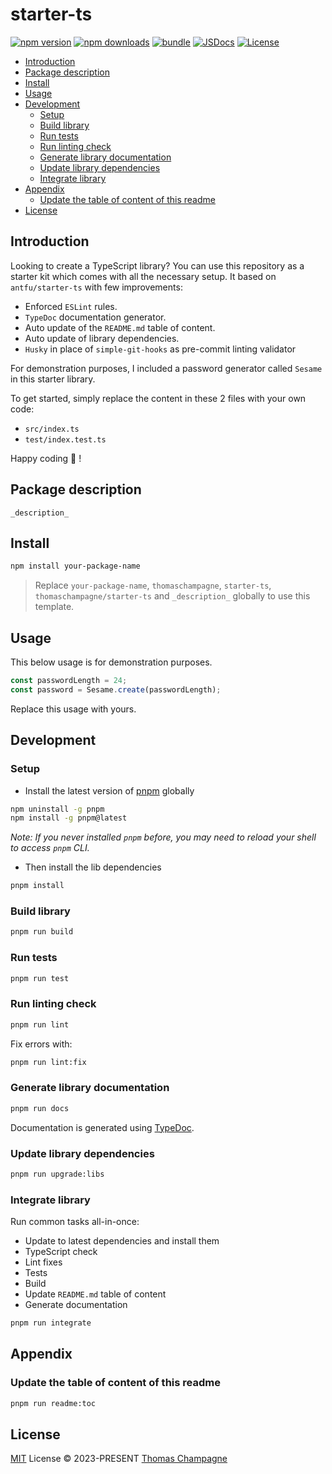# starter-ts

[![npm version][npm-version-src]][npm-version-href]
[![npm downloads][npm-downloads-src]][npm-downloads-href]
[![bundle][bundle-src]][bundle-href]
[![JSDocs][jsdocs-src]][jsdocs-href]
[![License][license-src]][license-href]

<!-- toc -->

- [Introduction](#introduction)
- [Package description](#package-description)
- [Install](#install)
- [Usage](#usage)
- [Development](#development)
  - [Setup](#setup)
  - [Build library](#build-library)
  - [Run tests](#run-tests)
  - [Run linting check](#run-linting-check)
  - [Generate library documentation](#generate-library-documentation)
  - [Update library dependencies](#update-library-dependencies)
  - [Integrate library](#integrate-library)
- [Appendix](#appendix)
  - [Update the table of content of this readme](#update-the-table-of-content-of-this-readme)
- [License](#license)

<!-- tocstop -->

## Introduction

Looking to create a TypeScript library? You can use this repository as a starter kit which comes with all the necessary setup. It based on `antfu/starter-ts` with few improvements:

- Enforced `ESLint` rules.
- `TypeDoc` documentation generator.
- Auto update of the `README.md` table of content.
- Auto update of library dependencies.
- `Husky` in place of `simple-git-hooks` as pre-commit linting validator

For demonstration purposes, I included a password generator called `Sesame` in this starter library.

To get started, simply replace the content in these 2 files with your own code:

- `src/index.ts`
- `test/index.test.ts`

Happy coding 🙂 !

## Package description

`_description_`

## Install

```bash
npm install your-package-name
```

> Replace `your-package-name`, `thomaschampagne`, `starter-ts`, `thomaschampagne/starter-ts` and `_description_` globally to use this template.

## Usage

This below usage is for demonstration purposes.

```typescript
const passwordLength = 24;
const password = Sesame.create(passwordLength);
```

Replace this usage with yours.

## Development

### Setup

- Install the latest version of [pnpm](https://pnpm.io/) globally

```bash
npm uninstall -g pnpm
npm install -g pnpm@latest
```

_Note: If you never installed `pnpm` before, you may need to reload your shell to access `pnpm` CLI._

- Then install the lib dependencies

```bash
pnpm install
```

### Build library

```bash
pnpm run build
```

### Run tests

```bash
pnpm run test
```

### Run linting check

```bash
pnpm run lint
```

Fix errors with:

```bash
pnpm run lint:fix
```

### Generate library documentation

```bash
pnpm run docs
```

Documentation is generated using [TypeDoc](https://typedoc.org/).

### Update library dependencies

```bash
pnpm run upgrade:libs
```

### Integrate library

Run common tasks all-in-once:

- Update to latest dependencies and install them
- TypeScript check
- Lint fixes
- Tests
- Build
- Update `README.md` table of content
- Generate documentation

```bash
pnpm run integrate
```

## Appendix

### Update the table of content of this readme

```bash
pnpm run readme:toc
```

## License

[MIT](./LICENSE) License © 2023-PRESENT [Thomas Champagne](https://github.com/thomaschampagne)

<!-- Badges -->

[npm-version-src]: https://img.shields.io/npm/v/thomaschampagne/starter-ts?style=flat&colorA=080f12&colorB=1fa669
[npm-version-href]: https://npmjs.com/package/thomaschampagne/starter-ts
[npm-downloads-src]: https://img.shields.io/npm/dm/thomaschampagne/starter-ts?style=flat&colorA=080f12&colorB=1fa669
[npm-downloads-href]: https://npmjs.com/package/thomaschampagne/starter-ts
[bundle-src]: https://img.shields.io/bundlephobia/minzip/thomaschampagne/starter-ts?style=flat&colorA=080f12&colorB=1fa669&label=minzip
[bundle-href]: https://bundlephobia.com/result?p=thomaschampagne/starter-ts
[license-src]: https://img.shields.io/github/license/thomaschampagne/starter-ts.svg?style=flat&colorA=080f12&colorB=1fa669
[license-href]: https://github.com/thomaschampagne/starter-ts/blob/main/LICENSE
[jsdocs-src]: https://img.shields.io/badge/jsdocs-reference-080f12?style=flat&colorA=080f12&colorB=1fa669
[jsdocs-href]: https://www.jsdocs.io/package/thomaschampagne/starter-ts

